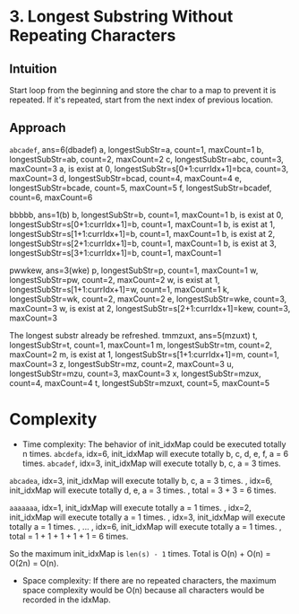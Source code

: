 # 3. Longest Substring Without Repeating Characters

## Intuition
Start loop from the beginning and store the char to a map to prevent it is repeated. If it's repeated, start from the next index of previous location.

## Approach
`abcadef`, ans=6(dbadef)
a, longestSubStr=a, count=1, maxCount=1
b, longestSubStr=ab, count=2, maxCount=2
c, longestSubStr=abc, count=3, maxCount=3
a, is exist at 0, longestSubStr=s[0+1:currIdx+1]=bca, count=3, maxCount=3
d, longestSubStr=bcad, count=4, maxCount=4
e, longestSubStr=bcade, count=5, maxCount=5
f, longestSubStr=bcadef, count=6, maxCount=6

bbbbb, ans=1(b)
b, longestSubStr=b, count=1, maxCount=1
b, is exist at 0, longestSubStr=s[0+1:currIdx+1]=b, count=1, maxCount=1
b, is exist at 1, longestSubStr=s[1+1:currIdx+1]=b, count=1, maxCount=1
b, is exist at 2, longestSubStr=s[2+1:currIdx+1]=b, count=1, maxCount=1
b, is exist at 3, longestSubStr=s[3+1:currIdx+1]=b, count=1, maxCount=1

pwwkew, ans=3(wke)
p, longestSubStr=p, count=1, maxCount=1
w, longestSubStr=pw, count=2, maxCount=2
w, is exist at 1, longestSubStr=s[1+1:currIdx+1]=w, count=1, maxCount=1
k, longestSubStr=wk, count=2, maxCount=2
e, longestSubStr=wke, count=3, maxCount=3
w, is exist at 2, longestSubStr=s[2+1:currIdx+1]=kew, count=3, maxCount=3

The longest substr already be refreshed.
tmmzuxt, ans=5(mzuxt)
t, longestSubStr=t, count=1, maxCount=1
m, longestSubStr=tm, count=2, maxCount=2
m, is exist at 1, longestSubStr=s[1+1:currIdx+1]=m, count=1, maxCount=3
z, longestSubStr=mz, count=2, maxCount=3
u, longestSubStr=mzu, count=3, maxCount=3
x, longestSubStr=mzux, count=4, maxCount=4
t, longestSubStr=mzuxt, count=5, maxCount=5

# Complexity
- Time complexity:
The behavior of init_idxMap could be executed totally n times.
`abcdefa`, idx=6, init_idxMap will execute totally b, c, d, e, f, a = 6 times.
`abcadef`, idx=3, init_idxMap will execute totally b, c, a = 3 times.

`abcadea`, idx=3, init_idxMap will execute totally b, c, a = 3 times.
         , idx=6, init_idxMap will execute totally d, e, a = 3 times.
         , total = 3 + 3 = 6 times.

`aaaaaaa`, idx=1, init_idxMap will execute totally a = 1 times.
         , idx=2, init_idxMap will execute totally a = 1 times.
         , idx=3, init_idxMap will execute totally a = 1 times.
         , ...
         , idx=6, init_idxMap will execute totally a = 1 times.
         , total = 1 + 1 + 1 + 1 + 1 = 6 times.

So the maximum init_idxMap is `len(s) - 1` times. Total is O(n) + O(n) = O(2n) = O(n).

- Space complexity:
If there are no repeated characters, the maximum space complexity would be O(n) because all characters would be recorded in the idxMap.
